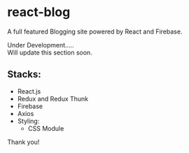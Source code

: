 # react-blog
A full featured Blogging site powered by React and Firebase.

Under Development.....</br>
Will update this section soon.

## Stacks:
+ React.js
+ Redux and Redux Thunk
+ Firebase
+ Axios
+ Styling:
  - CSS Module

Thank you!
